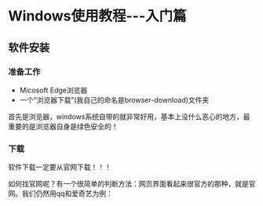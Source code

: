 # Windows使用教程---入门篇

## 软件安装

### 准备工作

- Micosoft Edge浏览器
- 一个“浏览器下载”(我自己的命名是browser-download)文件夹

首先是浏览器，windows系统自带的就非常好用，基本上没什么恶心的地方，最重要的是浏览器自身是绿色安全的！





### 下载

软件下载一定要从官网下载！！！

如何找官网呢？有一个很简单的判断方法：网页界面看起来很官方的那种，就是官网。我们仍然用qq和爱奇艺为例：

